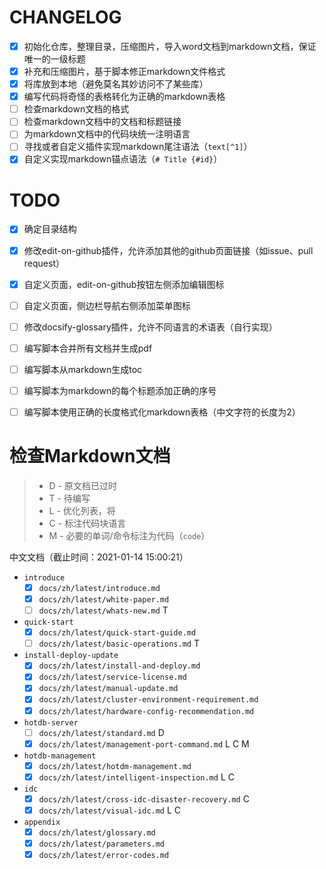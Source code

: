 # CHANGELOG

* [X] 初始化仓库，整理目录，压缩图片，导入word文档到markdown文档，保证唯一的一级标题
* [X] 补充和压缩图片，基于脚本修正markdown文件格式
* [X] 将库放到本地（避免莫名其妙访问不了某些库）
* [X] 编写代码将奇怪的表格转化为正确的markdown表格
* [ ] 检查markdown文档的格式
* [ ] 检查markdown文档中的文档和标题链接
* [ ] 为markdown文档中的代码块统一注明语言
* [ ] 寻找或者自定义插件实现markdown尾注语法（`text[^1]`）
* [X] 自定义实现markdown锚点语法（`# Title {#id}`）

# TODO

* [X] 确定目录结构
* [X] 修改edit-on-github插件，允许添加其他的github页面链接（如issue、pull request）
* [X] 自定义页面，edit-on-github按钮左侧添加编辑图标
* [ ] 自定义页面，侧边栏导航右侧添加菜单图标
* [ ] 修改docsify-glossary插件，允许不同语言的术语表（自行实现）

* [ ] 编写脚本合并所有文档并生成pdf
* [ ] 编写脚本从markdown生成toc
* [ ] 编写脚本为markdown的每个标题添加正确的序号
* [ ] 编写脚本使用正确的长度格式化markdown表格（中文字符的长度为2）

# 检查Markdown文档

> * D - 原文档已过时
> * T - 待编写
> * L - 优化列表，将
> * C - 标注代码块语言
> * M - 必要的单词/命令标注为代码（`code`）

中文文档（截止时间：2021-01-14 15:00:21）

* `introduce`
  * [X] `docs/zh/latest/introduce.md`
  * [X] `docs/zh/latest/white-paper.md` 
  * [ ] `docs/zh/latest/whats-new.md` T
* `quick-start`
  * [X] `docs/zh/latest/quick-start-guide.md`
  * [ ] `docs/zh/latest/basic-operations.md` T
* `install-deploy-update`
  * [X] `docs/zh/latest/install-and-deploy.md`
  * [X] `docs/zh/latest/service-license.md`
  * [X] `docs/zh/latest/manual-update.md`
  * [X] `docs/zh/latest/cluster-environment-requirement.md`
  * [X] `docs/zh/latest/hardware-config-recommendation.md`
* `hotdb-server`
  * [ ] `docs/zh/latest/standard.md` D
  * [X] `docs/zh/latest/management-port-command.md` L C M
* `hotdb-management`
  * [X] `docs/zh/latest/hotdm-management.md`
  * [X] `docs/zh/latest/intelligent-inspection.md` L C
* `idc`
  * [X] `docs/zh/latest/cross-idc-disaster-recovery.md` C
  * [X] `docs/zh/latest/visual-idc.md` L C
* `appendix`
  * [X] `docs/zh/latest/glossary.md`
  * [X] `docs/zh/latest/parameters.md`
  * [X] `docs/zh/latest/error-codes.md`
